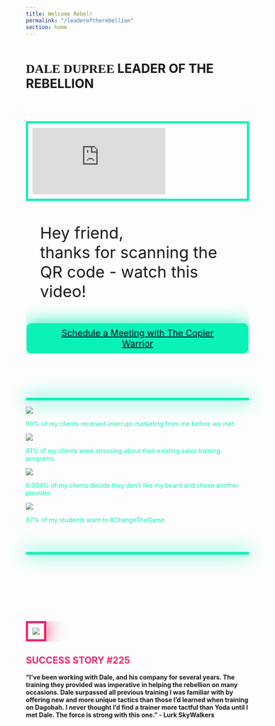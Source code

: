 ```yaml
---
title: Welcome Rebel!
permalink: "/leaderoftherebellion"
section: home
---
```


<div class="row" style="margin-bottom:50px">
  <div class="column small-12 inverse">
    <h1 class="text-center" style="text-transform:uppercase"><span style="font-family:CFGlitchCity;font-weight:bold">Dale Dupree</span> Leader of The Rebellion</h1>
  </div>
</div>
<div class="row" style="margin-bottom:50px">
  <div class="column large-6">
    <div class="responsive-embed" style="border:5px solid #0bf2b6;box-shadow: 0 0 40px 0 #0bf2b6">
      <iframe src="https://www.youtube.com/embed/8iDG3139duk" frameborder="0" allow="accelerometer; autoplay; encrypted-media; gyroscope; picture-in-picture" allowfullscreen style="padding:10px"></iframe>
    </div>
  </div>
  <div class="column large-6 inverse">
    <p style="font-size: 36px; max-width: 440px; margin: 50px auto">Hey friend,<br />thanks for scanning the QR code - watch this video!</p>
    <a href="http://calendly.com/rebelleader" style="background-color: #0bf2b6; padding: 10px 50px; border-radius: 10px; color: #040425; box-shadow: 0 0 40px 0 #0bf2b6; margin: 0 auto; display: block; max-width: 400px; text-align: center; font-size: 20px">Schedule a Meeting with The Copier Warrior</a>
  </div>
</div>
<hr style="background:none;border:3px solid #0bf2b6;box-shadow: 0 0 40px 2px #0bf2b6;height:auto;margin-top:100px" />
<div class="row text-center" style="margin-bottom:50px;color:#0bf2b6;">
  <div class="column medium-3">
    <img src="/img/brick.png" />
    <p>99% of my clients received interrupt marketing from me before we met.</p>
  </div>
  <div class="column medium-3">
    <img src="/img/phone-fire.png" />
    <p>91% of my clients were stressing about their existing sales training programs.</p>
  </div>
  <div class="column medium-3">
    <img src="/img/neon-dale.png" />
    <p>0.004% of my clients decide they don't like my beard and chose another provider.</p>
  </div>
  <div class="column medium-3">
    <img src="/img/polyhedral-die.png" />
    <p>87% of my students want to #ChangeTheGame.</p>
  </div>
</div>
<hr style="background:none;border:3px solid #0bf2b6;box-shadow: 0 0 40px 2px #0bf2b6;height:auto;margin-bottom:150px" />
<div class="row" style="margin-bottom:50px">
  <div class="column medium-4">
    <img src="/img/lurk-skywalkers.jpg" style="border:5px solid #eb2570;box-shadow: 0 0 40px 0 #eb2570;padding:10px" />
  </div>
  <div class="column medium-8 inverse">
    <h2 style="color:#eb2570">SUCCESS STORY #225</h2>
    <p style="font-weight:bold">&ldquo;I've been working with Dale, and his company for several years.  The training they provided was imperative in helping the rebellion on many occasions. Dale surpassed all previous training I was familiar with by offering new and more unique tactics than those I’d learned when training on Dagobah. I never thought I’d find a trainer more tactful than Yoda until I met Dale. The force is strong with this one.&rdquo; - Lurk SkyWalkers</p>
  </div>
</div>
